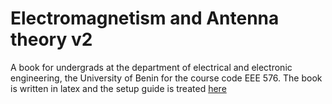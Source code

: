 # Electromagnetism and Antenna theory v2
A book for undergrads at the department of electrical and electronic engineering, the University of Benin for the course code EEE 576. The book is written in latex and the setup guide is treated [here]()